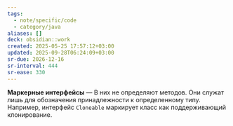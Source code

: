 ```yaml
---
tags:
  - note/specific/code
  - category/java
aliases: []
deck: obsidian::work
created: 2025-05-25 17:57:12+03:00
updated: 2025-09-28T06:24:09+03:00
sr-due: 2026-12-16
sr-interval: 444
sr-ease: 330
---
```


**Маркерные интерфейсы**
—
В них не определяют методов. Они служат лишь для обозначения принадлежности к определенному типу. Например, интерфейс `Cloneable` маркирует класс как поддерживающий клонирование.
